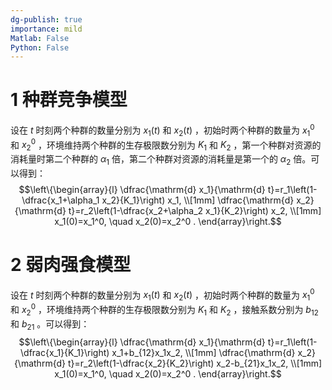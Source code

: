 ```yaml
---
dg-publish: true
importance: mild
Matlab: False
Python: False
---
```

# 1 种群竞争模型
设在 $t$ 时刻两个种群的数量分别为 $x_1(t)$ 和 $x_2(t)$ ，初始时两个种群的数量为 $x_1^0$ 和 $x_2^0$ ，环境维持两个种群的生存极限数分别为 $K_1$ 和 $K_2$ ，第一个种群对资源的消耗量时第二个种群的 $\alpha_1$ 倍，第二个种群对资源的消耗量是第一个的 $\alpha_2$ 倍。可以得到：$$\left\{\begin{array}{l}
\dfrac{\mathrm{d} x_1}{\mathrm{d} t}=r_1\left(1-\dfrac{x_1+\alpha_1 x_2}{K_1}\right) x_1, \\[1mm]
\dfrac{\mathrm{d} x_2}{\mathrm{d} t}=r_2\left(1-\dfrac{x_2+\alpha_2 x_1}{K_2}\right) x_2, \\[1mm]
x_1(0)=x_1^0, \quad x_2(0)=x_2^0 .
\end{array}\right.$$ 

# 2 弱肉强食模型

设在 $t$ 时刻两个种群的数量分别为 $x_1(t)$ 和 $x_2(t)$ ，初始时两个种群的数量为 $x_1^0$ 和 $x_2^0$ ，环境维持两个种群的生存极限数分别为 $K_1$ 和 $K_2$ ，接触系数分别为 $b_{12}$ 和 $b_{21}$ 。可以得到：$$\left\{\begin{array}{l}
\dfrac{\mathrm{d} x_1}{\mathrm{d} t}=r_1\left(1-\dfrac{x_1}{K_1}\right) x_1+b_{12}x_1x_2, \\[1mm]
\dfrac{\mathrm{d} x_2}{\mathrm{d} t}=r_2\left(1-\dfrac{x_2}{K_2}\right) x_2-b_{21}x_1x_2, \\[1mm]
x_1(0)=x_1^0, \quad x_2(0)=x_2^0 .
\end{array}\right.$$ 